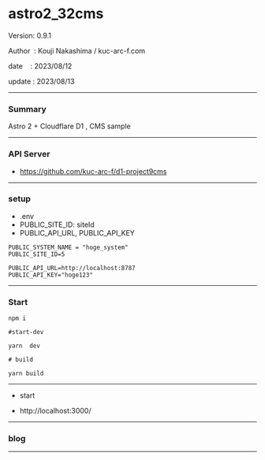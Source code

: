 ﻿# astro2_32cms

 Version: 0.9.1

 Author  : Kouji Nakashima / kuc-arc-f.com

 date    : 2023/08/12

 update  : 2023/08/13
***
### Summary

Astro 2 +  Cloudflare D1 , CMS sample

***
### API Server

* https://github.com/kuc-arc-f/d1-project9cms

***
### setup
* .env
* PUBLIC_SITE_ID: siteId
* PUBLIC_API_URL, PUBLIC_API_KEY

```
PUBLIC_SYSTEM_NAME = "hoge_system"
PUBLIC_SITE_ID=5

PUBLIC_API_URL=http://localhost:8787
PUBLIC_API_KEY="hoge123"

```

***
### Start

```
npm i

#start-dev

yarn  dev

# build

yarn build
```

***
* start

* http://localhost:3000/

***
### blog


***

